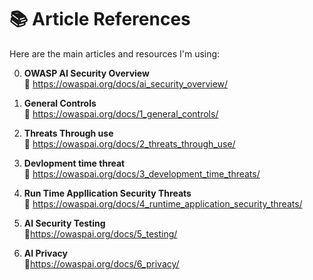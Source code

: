 # 📚 Article References

Here are the main articles and resources I'm using:

0. **OWASP AI Security Overview**  
   🔗 https://owaspai.org/docs/ai_security_overview/

1. **General Controls**  
   🔗 https://owaspai.org/docs/1_general_controls/

2. **Threats Through use**  
   🔗 https://owaspai.org/docs/2_threats_through_use/
3. **Devlopment time threat**  
   🔗 https://owaspai.org/docs/3_development_time_threats/
4. **Run Time Appllication Security Threats**  
   🔗 https://owaspai.org/docs/4_runtime_application_security_threats/
5. **AI Security Testing**  
   🔗https://owaspai.org/docs/5_testing/
6. **AI Privacy**  
   🔗https://owaspai.org/docs/6_privacy/
